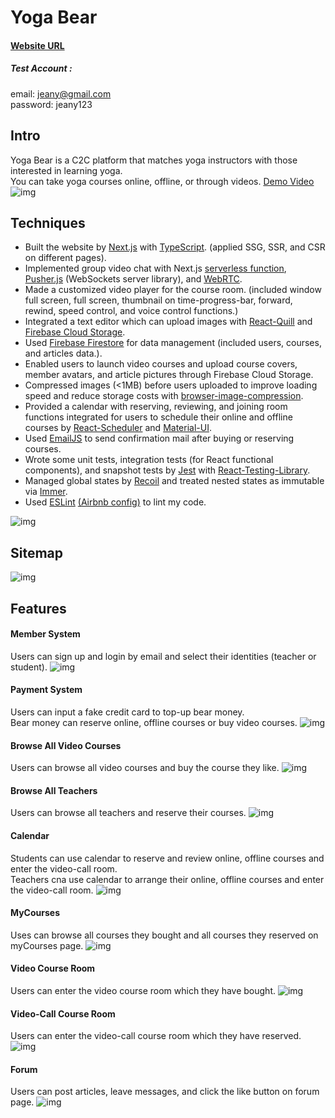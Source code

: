 # Yoga Bear

#### [Website URL](https://yoga-bear.vercel.app/)

##### Test Account :

email: jeany@gmail.com  
password: jeany123

## Intro

Yoga Bear is a C2C platform that matches yoga instructors with those interested in learning yoga.  
You can take yoga courses online, offline, or through videos.
[Demo Video](https://drive.google.com/file/d/1-i_b_hHjgJBYPsL0q9M4yLUWrf2o1are/view?usp=share_link)
![img](https://i.imgur.com/bFbe4Sd.png)

## Techniques

- Built the website by [Next.js](https://nextjs.org/) with [TypeScript](https://www.typescriptlang.org/). (applied SSG, SSR, and CSR on different pages).
- Implemented group video chat with Next.js [serverless function](https://vercel.com/docs/concepts/functions/serverless-functions), [Pusher.js](https://pusher.com/) (WebSockets server library), and [WebRTC](https://webrtc.org/).
- Made a customized video player for the course room. (included window full screen, full screen, thumbnail on time-progress-bar, forward, rewind, speed control, and voice control functions.)
- Integrated a text editor which can upload images with [React-Quill](https://www.npmjs.com/package/react-quill) and [Firebase Cloud Storage](https://firebase.google.com/products/storage).
- Used [Firebase Firestore](https://firebase.google.com/products/firestore) for data management (included users, courses, and articles data.).
- Enabled users to launch video courses and upload course covers, member avatars, and article pictures through Firebase Cloud Storage.
- Compressed images (<1MB) before users uploaded to improve loading speed and reduce storage costs with [browser-image-compression](https://www.npmjs.com/package/browser-image-compression).
- Provided a calendar with reserving, reviewing, and joining room functions integrated for users to schedule their online and offline courses by [React-Scheduler](https://devexpress.github.io/devextreme-reactive/react/scheduler/) and [Material-UI](https://mui.com/).
- Used [EmailJS](https://www.emailjs.com/) to send confirmation mail after buying or reserving courses.
- Wrote some unit tests, integration tests (for React functional components), and snapshot tests by [Jest](https://jestjs.io/) with [React-Testing-Library](https://testing-library.com/docs/react-testing-library/intro/).
- Managed global states by [Recoil](https://recoiljs.org/) and treated nested states as immutable via [Immer](https://immerjs.github.io/immer/).
- Used [ESLint](https://eslint.org/) [(Airbnb config)](https://www.npmjs.com/package/eslint-config-airbnb) to lint my code.

![img](https://i.imgur.com/1ruwn00.png)

## Sitemap

![img](https://i.imgur.com/JBTmfIi.png)

## Features

#### Member System

Users can sign up and login by email and select their identities (teacher or student).
![img](https://i.imgur.com/oSua5gf.png)

#### Payment System

Users can input a fake credit card to top-up bear money.  
Bear money can reserve online, offline courses or buy video courses.
![img](https://i.imgur.com/24dO2T6.png)

#### Browse All Video Courses

Users can browse all video courses and buy the course they like.
![img](https://i.imgur.com/GebeAg7.png)

#### Browse All Teachers

Users can browse all teachers and reserve their courses.
![img](https://i.imgur.com/VLY8C18.png)

#### Calendar

Students can use calendar to reserve and review online, offline courses and enter the video-call room.  
Teachers cna use calendar to arrange their online, offline courses and enter the video-call room.
![img](https://i.imgur.com/3VIyYpK.png)

#### MyCourses

Uses can browse all courses they bought and all courses they reserved on myCourses page.
![img](https://i.imgur.com/IKejd0g.png)

#### Video Course Room

Users can enter the video course room which they have bought.
![img](https://i.imgur.com/Bok1yWJ.png)

#### Video-Call Course Room

Users can enter the video-call course room which they have reserved.
![img](https://i.imgur.com/S0eB7Km.png)

#### Forum

Users can post articles, leave messages, and click the like button on forum page.
![img](https://i.imgur.com/VXxDfKq.png)
